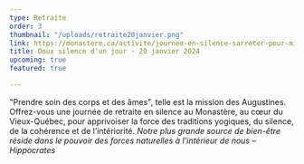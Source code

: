 ```yaml
---
type: Retraite
order: 3
thumbnail: "/uploads/retraite20janvier.png"
link: https://monastere.ca/activite/journee-en-silence-sarreter-pour-mieux-avancer-2/
title: Doux silence d'un jour - 20 janvier 2024
upcoming: true
featured: true

---
```

"Prendre soin des corps et des âmes", telle est la mission des Augustines. Offrez-vous une journée de retraite en silence au Monastère, au cœur du Vieux-Québec, pour apprivoiser la force des traditions yogiques, du silence, de la cohérence et de l’intériorité. _Notre plus grande source de bien-être réside dans le pouvoir des forces naturelles à l’intérieur de nous – Hippocrates_